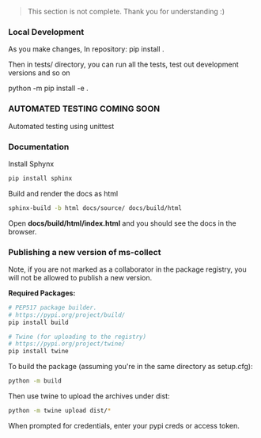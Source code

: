 > This section is not complete. Thank you for understanding :)

### Local Development
As you make changes, In repository:
pip install .

Then in tests/ directory, you can run all the tests, test out development versions and so on

python -m pip install -e .

### AUTOMATED TESTING COMING SOON
Automated testing using unittest

### Documentation
Install Sphynx
```sh
pip install sphinx
```

Build and render the docs as html
```sh
sphinx-build -b html docs/source/ docs/build/html
```

Open **docs/build/html/index.html** and you should see the docs in the browser.


### Publishing a new version of ms-collect
Note, if you are not marked as a collaborator in the package registry, you will not be allowed to
publish a new version.

**Required Packages:**
```sh
# PEP517 package builder.
# https://pypi.org/project/build/
pip install build

# Twine (for uploading to the registry)
# https://pypi.org/project/twine/
pip install twine
```

To build the package (assuming you're in the same directory as setup.cfg):
```sh
python -m build
```

Then use twine to upload the archives under dist:
```sh
python -m twine upload dist/*
```

When prompted for credentials, enter your pypi creds or access token.